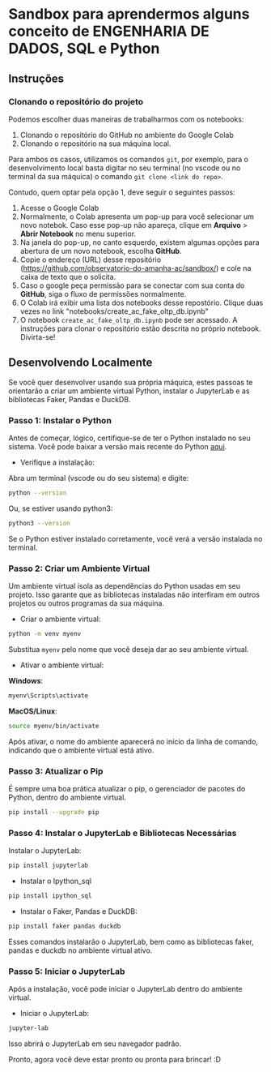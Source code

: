 # Sandbox para aprendermos alguns conceito de ENGENHARIA DE DADOS, SQL e Python


## Instruções

### Clonando o repositório do projeto

Podemos escolher duas maneiras de trabalharmos com os notebooks: 

1. Clonando o repositório do GitHub no ambiente do Google Colab
2. Clonando o repositório na sua máquina local. 

Para ambos os casos, utilizamos os comandos `git`, por exemplo, para o desenvolvimento local basta digitar no seu terminal (no vscode ou no terminal da sua máquica) o comando `git clone <link do repo>`.

Contudo, quem optar pela opção 1, deve seguir o seguintes passos: 

1. Acesse o Google Colab
2. Normalmente, o Colab apresenta um pop-up para você selecionar um novo notebok. Caso esse pop-up não apareça, clique em **Arquivo** > **Abrir Notebook** no menu superior.
3. Na janela do pop-up, no canto esquerdo, existem algumas opções para abertura de um novo notebook, escolha **GitHub**.
4. Copie o endereço (URL) desse repositório (https://github.com/observatorio-do-amanha-ac/sandbox/) e cole na caixa de texto que o solicita.
5. Caso o google peça permissão para se conectar com sua conta do **GitHub**, siga o fluxo de permissões normalmente.
6. O Colab irá exibir uma lista dos notebooks desse repostório. Clique duas vezes no link "notebooks/create_ac_fake_oltp_db.ipynb"
7. O notebook `create_ac_fake_oltp_db.ipynb` pode ser acessado. A instruções para clonar o repositório estão descrita no próprio notebook. Divirta-se!

## Desenvolvendo Localmente

Se você quer desenvolver usando sua própria máquica, estes passoas te orientarão a criar um ambiente virtual Python, instalar o JupyterLab e as bibliotecas Faker, Pandas e DuckDB.

### **Passo 1**: Instalar o Python

Antes de começar, lógico, certifique-se de ter o Python instalado no seu sistema. Você pode baixar a versão mais recente do Python [aqui](https://python.org.br/instalacao-windows/).

- Verifique a instalação:

Abra um terminal (vscode ou do seu sistema) e digite:

```bash
python --version
```

Ou, se estiver usando python3:

```bash
python3 --version
```
Se o Python estiver instalado corretamente, você verá a versão instalada no terminal.

### **Passo 2**: Criar um Ambiente Virtual

Um ambiente virtual isola as dependências do Python usadas em seu projeto. Isso garante que as bibliotecas instaladas não interfiram em outros projetos ou outros programas da sua máquina.

- Criar o ambiente virtual:

```bash
python -m venv myenv
```
Substitua `myenv` pelo nome que você deseja dar ao seu ambiente virtual.

- Ativar o ambiente virtual:

**Windows**:

```bash
myenv\Scripts\activate
```
**MacOS/Linux**:

```bash
source myenv/bin/activate
```
Após ativar, o nome do ambiente aparecerá no início da linha de comando, indicando que o ambiente virtual está ativo.

### **Passo 3**: Atualizar o Pip

É sempre uma boa prática atualizar o pip, o gerenciador de pacotes do Python, dentro do ambiente virtual.

```bash
pip install --upgrade pip
```

### **Passo 4**: Instalar o JupyterLab e Bibliotecas Necessárias

Instalar o JupyterLab:

```bash
pip install jupyterlab
```

- Instalar o Ipython_sql

```bash
pip install ipython_sql
```

- Instalar o Faker, Pandas e DuckDB:

```bash
pip install faker pandas duckdb
```
Esses comandos instalarão o JupyterLab, bem como as bibliotecas faker, pandas e duckdb no ambiente virtual ativo.

### **Passo 5**: Iniciar o JupyterLab

Após a instalação, você pode iniciar o JupyterLab dentro do ambiente virtual.

- Iniciar o JupyterLab:

```bash
jupyter-lab
```
Isso abrirá o JupyterLab em seu navegador padrão.

Pronto, agora você deve estar pronto ou pronta para brincar! :D